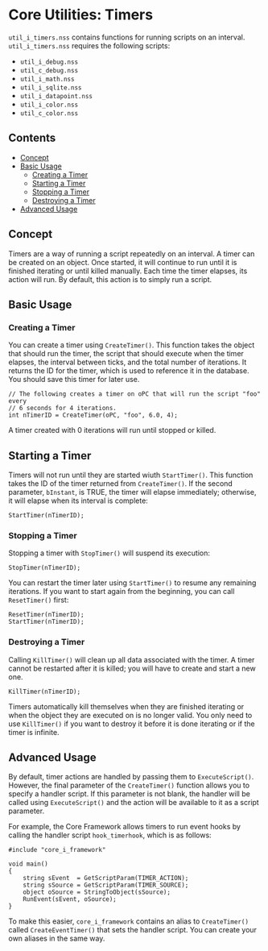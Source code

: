 # Core Utilities: Timers

`util_i_timers.nss` contains functions for running scripts on an interval.
`util_i_timers.nss` requires the following scripts:
- `util_i_debug.nss`
- `util_c_debug.nss`
- `util_i_math.nss`
- `util_i_sqlite.nss`
- `util_i_datapoint.nss`
- `util_i_color.nss`
- `util_c_color.nss`

## Contents

- [Concept](#concept)
- [Basic Usage](#basic-usage)
  - [Creating a Timer](#creating-a-timer)
  - [Starting a Timer](#starting-a-timer)
  - [Stopping a Timer](#stopping-a-timer)
  - [Destroying a Timer](#destroying-a-timer)
- [Advanced Usage](#advanced-usage)

## Concept

Timers are a way of running a script repeatedly on an interval. A timer can be
created on an object. Once started, it will continue to run until it is finished
iterating or until killed manually. Each time the timer elapses, its action will
run. By default, this action is to simply run a script.

## Basic Usage

### Creating a Timer

You can create a timer using `CreateTimer()`. This function takes the object
that should run the timer, the script that should execute when the timer
elapses, the interval between ticks, and the total number of iterations. It
returns the ID for the timer, which is used to reference it in the database.
You should save this timer for later use.

```nwscript
// The following creates a timer on oPC that will run the script "foo" every
// 6 seconds for 4 iterations.
int nTimerID = CreateTimer(oPC, "foo", 6.0, 4);
```

A timer created with 0 iterations will run until stopped or killed.

## Starting a Timer
Timers will not run until they are started wiuth `StartTimer()`. This function
takes the ID of the timer returned from `CreateTimer()`. If the second
parameter, `bInstant`, is TRUE, the timer will elapse immediately; otherwise, it
will elapse when its interval is complete:

```nwscript
StartTimer(nTimerID);
```

### Stopping a Timer
Stopping a timer with `StopTimer()` will suspend its execution:
```nwscript
StopTimer(nTimerID);
```
You can restart the timer later using `StartTimer()` to resume any remaining
iterations. If you want to start again from the beginning, you can call
`ResetTimer()` first:
```nwscript
ResetTimer(nTimerID);
StartTimer(nTimerID);
```

### Destroying a Timer
Calling `KillTimer()` will clean up all data associated with the timer. A timer
cannot be restarted after it is killed; you will have to create and start a new
one.
```nwscript
KillTimer(nTimerID);
```

Timers automatically kill themselves when they are finished iterating or when
the object they are executed on is no longer valid. You only need to use
`KillTimer()` if you want to destroy it before it is done iterating or if the
timer is infinite.

## Advanced Usage
By default, timer actions are handled by passing them to `ExecuteScript()`.
However, the final parameter of the `CreateTimer()` function allows you to
specify a handler script. If this parameter is not blank, the handler will be
called using `ExecuteScript()` and the action will be available to it as a
script parameter.

For example, the Core Framework allows timers to run event hooks by calling the
handler script `hook_timerhook`, which is as follows:
```nwscript
#include "core_i_framework"

void main()
{
    string sEvent  = GetScriptParam(TIMER_ACTION);
    string sSource = GetScriptParam(TIMER_SOURCE);
    object oSource = StringToObject(sSource);
    RunEvent(sEvent, oSource);
}
```

To make this easier, `core_i_framework` contains an alias to `CreateTimer()`
called `CreateEventTimer()` that sets the handler script. You can create your
own aliases in the same way.
